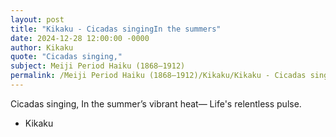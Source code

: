 ```yaml
---
layout: post
title: "Kikaku - Cicadas singingIn the summers"
date: 2024-12-28 12:00:00 -0000
author: Kikaku
quote: "Cicadas singing,"
subject: Meiji Period Haiku (1868–1912)
permalink: /Meiji Period Haiku (1868–1912)/Kikaku/Kikaku - Cicadas singingIn the summers
---
```


Cicadas singing,
In the summer’s vibrant heat—
Life's relentless pulse.

- Kikaku

